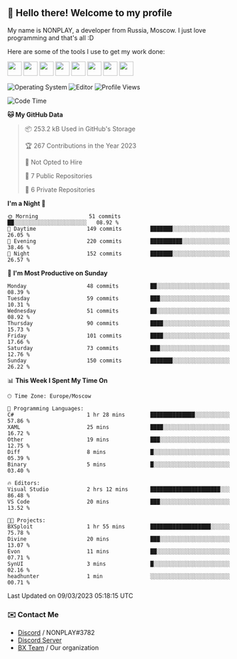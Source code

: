 ## :wave: Hello there! Welcome to my profile

My name is NONPLAY, a developer from Russia, Moscow. I just love programming and that's all :D

Here are some of the tools I use to get my work done:

<kbd><img height="32" src="https://img.icons8.com/color/2x/visual-studio-code-2019.png"></kbd>
<kbd><img height="32" src="https://img.icons8.com/color/2x/linux.png"></kbd>
<kbd><img height="32" src="https://img.icons8.com/fluent/2x/console.png"></kbd>
<kbd><img height="32" src="https://img.icons8.com/color/2x/open-source.png"></kbd>
<kbd><img height="32" src="https://img.icons8.com/color/2x/git.png"></kbd>
<kbd><img height="32" src="https://img.icons8.com/color/2x/nginx.png"></kbd>
<a href="?#gh-light-mode-only"><kbd><img height="32" src="https://img.icons8.com/metro/2x/mysql.png"></kbd></a>
<a href="?#gh-dark-mode-only"><kbd><img height="32" src="https://img.icons8.com/FFFFFF/metro/2x/mysql.png"></kbd></a>

![Operating System](https://img.shields.io/badge/OS-Windows%2010%20Pro-informational?style=for-the-badge&logo=Windows&logoColor=white&color=007ec6)
![Editor](https://img.shields.io/badge/Editor-VS%20Code-informational?style=for-the-badge&logo=Visual%20Studio%20Code&logoColor=white&color=007ec6)
![Profile Views](https://komarev.com/ghpvc/?username=NONPLAYT&color=blue&style=for-the-badge)

<!--START_SECTION:waka-->
![Code Time](http://img.shields.io/badge/Code%20Time-79%20hrs%207%20mins-blue)

**🐱 My GitHub Data** 

> 📦 253.2 kB Used in GitHub's Storage 
 > 
> 🏆 267 Contributions in the Year 2023
 > 
> 🚫 Not Opted to Hire
 > 
> 📜 7 Public Repositories 
 > 
> 🔑 6 Private Repositories 
 > 
**I'm a Night 🦉** 

```text
🌞 Morning                51 commits          ██░░░░░░░░░░░░░░░░░░░░░░░   08.92 % 
🌆 Daytime                149 commits         ███████░░░░░░░░░░░░░░░░░░   26.05 % 
🌃 Evening                220 commits         ██████████░░░░░░░░░░░░░░░   38.46 % 
🌙 Night                  152 commits         ███████░░░░░░░░░░░░░░░░░░   26.57 % 
```
📅 **I'm Most Productive on Sunday** 

```text
Monday                   48 commits          ██░░░░░░░░░░░░░░░░░░░░░░░   08.39 % 
Tuesday                  59 commits          ███░░░░░░░░░░░░░░░░░░░░░░   10.31 % 
Wednesday                51 commits          ██░░░░░░░░░░░░░░░░░░░░░░░   08.92 % 
Thursday                 90 commits          ████░░░░░░░░░░░░░░░░░░░░░   15.73 % 
Friday                   101 commits         ████░░░░░░░░░░░░░░░░░░░░░   17.66 % 
Saturday                 73 commits          ███░░░░░░░░░░░░░░░░░░░░░░   12.76 % 
Sunday                   150 commits         ███████░░░░░░░░░░░░░░░░░░   26.22 % 
```


📊 **This Week I Spent My Time On** 

```text
🕑︎ Time Zone: Europe/Moscow

💬 Programming Languages: 
C#                       1 hr 28 mins        ██████████████░░░░░░░░░░░   57.86 % 
XAML                     25 mins             ████░░░░░░░░░░░░░░░░░░░░░   16.72 % 
Other                    19 mins             ███░░░░░░░░░░░░░░░░░░░░░░   12.75 % 
Diff                     8 mins              █░░░░░░░░░░░░░░░░░░░░░░░░   05.39 % 
Binary                   5 mins              █░░░░░░░░░░░░░░░░░░░░░░░░   03.40 % 

🔥 Editors: 
Visual Studio            2 hrs 12 mins       ██████████████████████░░░   86.48 % 
VS Code                  20 mins             ███░░░░░░░░░░░░░░░░░░░░░░   13.52 % 

🐱‍💻 Projects: 
BXSploit                 1 hr 55 mins        ███████████████████░░░░░░   75.78 % 
Divine                   20 mins             ███░░░░░░░░░░░░░░░░░░░░░░   13.07 % 
Evon                     11 mins             ██░░░░░░░░░░░░░░░░░░░░░░░   07.71 % 
SynUI                    3 mins              █░░░░░░░░░░░░░░░░░░░░░░░░   02.16 % 
headhunter               1 min               ░░░░░░░░░░░░░░░░░░░░░░░░░   00.71 % 
```


 Last Updated on 09/03/2023 05:18:15 UTC
<!--END_SECTION:waka-->

### ✉️ Contact Me

- [Discord](https://discord.com/users/597087584090587177) / NONPLAY#3782
- [Discord Server](https://discord.gg/p7cxhw7E2M)
- [BX Team](https://github.com/BX-Team) / Our organization
